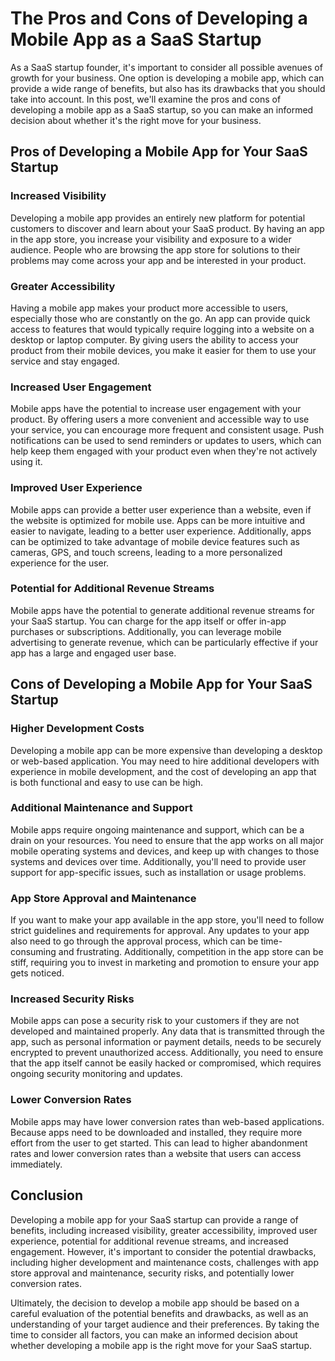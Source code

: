 # The Pros and Cons of Developing a Mobile App as a SaaS Startup

As a SaaS startup founder, it's important to consider all possible avenues of growth for your business. One option is developing a mobile app, which can provide a wide range of benefits, but also has its drawbacks that you should take into account. In this post, we'll examine the pros and cons of developing a mobile app as a SaaS startup, so you can make an informed decision about whether it's the right move for your business.

## Pros of Developing a Mobile App for Your SaaS Startup

### Increased Visibility

Developing a mobile app provides an entirely new platform for potential customers to discover and learn about your SaaS product. By having an app in the app store, you increase your visibility and exposure to a wider audience. People who are browsing the app store for solutions to their problems may come across your app and be interested in your product.

### Greater Accessibility

Having a mobile app makes your product more accessible to users, especially those who are constantly on the go. An app can provide quick access to features that would typically require logging into a website on a desktop or laptop computer. By giving users the ability to access your product from their mobile devices, you make it easier for them to use your service and stay engaged.

### Increased User Engagement

Mobile apps have the potential to increase user engagement with your product. By offering users a more convenient and accessible way to use your service, you can encourage more frequent and consistent usage. Push notifications can be used to send reminders or updates to users, which can help keep them engaged with your product even when they're not actively using it.

### Improved User Experience

Mobile apps can provide a better user experience than a website, even if the website is optimized for mobile use. Apps can be more intuitive and easier to navigate, leading to a better user experience. Additionally, apps can be optimized to take advantage of mobile device features such as cameras, GPS, and touch screens, leading to a more personalized experience for the user.

### Potential for Additional Revenue Streams

Mobile apps have the potential to generate additional revenue streams for your SaaS startup. You can charge for the app itself or offer in-app purchases or subscriptions. Additionally, you can leverage mobile advertising to generate revenue, which can be particularly effective if your app has a large and engaged user base.

## Cons of Developing a Mobile App for Your SaaS Startup

### Higher Development Costs

Developing a mobile app can be more expensive than developing a desktop or web-based application. You may need to hire additional developers with experience in mobile development, and the cost of developing an app that is both functional and easy to use can be high.

### Additional Maintenance and Support

Mobile apps require ongoing maintenance and support, which can be a drain on your resources. You need to ensure that the app works on all major mobile operating systems and devices, and keep up with changes to those systems and devices over time. Additionally, you'll need to provide user support for app-specific issues, such as installation or usage problems.

### App Store Approval and Maintenance

If you want to make your app available in the app store, you'll need to follow strict guidelines and requirements for approval. Any updates to your app also need to go through the approval process, which can be time-consuming and frustrating. Additionally, competition in the app store can be stiff, requiring you to invest in marketing and promotion to ensure your app gets noticed.

### Increased Security Risks

Mobile apps can pose a security risk to your customers if they are not developed and maintained properly. Any data that is transmitted through the app, such as personal information or payment details, needs to be securely encrypted to prevent unauthorized access. Additionally, you need to ensure that the app itself cannot be easily hacked or compromised, which requires ongoing security monitoring and updates.

### Lower Conversion Rates

Mobile apps may have lower conversion rates than web-based applications. Because apps need to be downloaded and installed, they require more effort from the user to get started. This can lead to higher abandonment rates and lower conversion rates than a website that users can access immediately.

## Conclusion

Developing a mobile app for your SaaS startup can provide a range of benefits, including increased visibility, greater accessibility, improved user experience, potential for additional revenue streams, and increased engagement. However, it's important to consider the potential drawbacks, including higher development and maintenance costs, challenges with app store approval and maintenance, security risks, and potentially lower conversion rates.

Ultimately, the decision to develop a mobile app should be based on a careful evaluation of the potential benefits and drawbacks, as well as an understanding of your target audience and their preferences. By taking the time to consider all factors, you can make an informed decision about whether developing a mobile app is the right move for your SaaS startup.